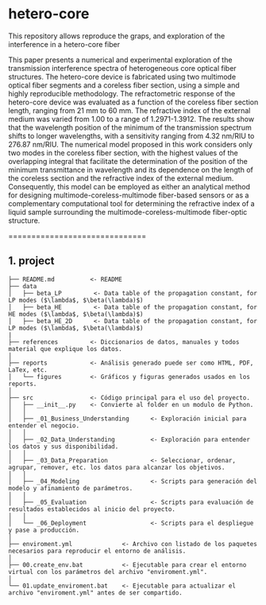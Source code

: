 # hetero-core
This repository allows reproduce the graps, and exploration of the interference in a hetero-core fiber 

This paper presents a numerical and experimental exploration of the transmission interference spectra of heterogeneous core optical fiber structures. The hetero-core device is fabricated using two multimode optical fiber segments and a coreless fiber section, using a simple and highly reproducible methodology. The refractometric response of the hetero-core device was evaluated as a function of the coreless fiber section length, ranging from 21 mm to 60 mm. The refractive index of the external medium was varied from 1.00 to a range of 1.2971-1.3912. The results show that the wavelength position of the minimum of the transmission spectrum shifts to longer wavelengths, with a sensitivity ranging from 4.32 nm/RIU  to 276.87 nm/RIU. The numerical model proposed in this work considers only two modes in the coreless fiber section, with the highest values of the overlapping integral that facilitate the determination of the position of the minimum transmittance in wavelength and its dependence on the length of the coreless section and the refractive index of the external medium. Consequently, this model can be employed as either an analytical method for designing multimode-coreless-multimode fiber-based sensors or as a complementary computational tool for determining the refractive index of a liquid sample surrounding the multimode-coreless-multimode fiber-optic structure.

==============================

 <h2>1. project </h2>

    ├── README.md          <- README
    ├── data
    │   ├── beta_LP         <- Data table of the propagation constant, for LP modes ($\lambda$, $\beta(\lambda)$)
    │   ├── beta_HE         <- Data table of the propagation constant, for HE modes ($\lambda$, $\beta(\lambda)$)
    │   ├── beta_HE_2D      <- Data table of the propagation constant, for LP modes ($\lambda$, $\beta(\lambda)$)
    |
    ├── references         <- Diccionarios de datos, manuales y todos material que explique los datos.
    │
    ├── reports            <- Análisis generado puede ser como HTML, PDF, LaTex, etc.
    │   └── figures        <- Gráficos y figuras generados usados en los reports.
    │
    ├── src                <- Código principal para el uso del proyecto.
    │   ├── __init__.py    <- Convierte al folder en un modulo de Python.
    │   │
    │   ├── _01_Business_Understanding      <- Exploración inicial para entender el negocio.
    │   │
    │   ├── _02_Data_Understanding          <- Exploración para entender los datos y sus disponibilidad.
    │   │
    │   ├── _03_Data_Preparation            <- Seleccionar, ordenar, agrupar, remover, etc. los datos para alcanzar los objetivos.
    │   │
    │   ├── _04_Modeling                    <- Scripts para generación del modelo y afinamiento de parámetros.
    │   │
    │   ├── _05_Evaluation                  <- Scripts para evaluación de resultados establecidos al inicio del proyecto.
    │   │
    │   └── _06_Deployment                  <- Scripts para el despliegue y pase a producción.
    │   
    ├── enviroment.yml              <- Archivo con listado de los paquetes necesarios para reproducir el entorno de análisis.
    │
    ├── 00.create_env.bat           <- Ejecutable para crear el entorno virtual con los parámetros del archivo "enviroment.yml".
    │
    └── 01.update_enviroment.bat    <- Ejecutable para actualizar el archivo "enviroment.yml" antes de ser compartido.



